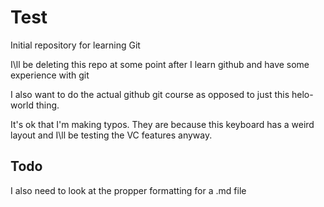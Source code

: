 # Test
Initial repository for learning Git

I\ll be deleting this repo at some point after I learn github and have some experience with git

I also want to do the actual github git course as opposed to just this helo-world thing.

It's ok that I'm making typos.  They are because this keyboard has a weird layout and I\ll be testing the VC features anyway.

## Todo
I also need to look at the propper formatting for a .md file
